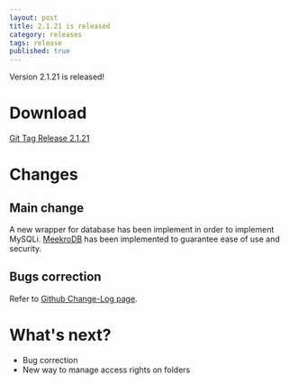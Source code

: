 ```yaml
---
layout: post
title: 2.1.21 is released
category: releases
tags: release
published: true
---
```



<p class="message">
    Version 2.1.21 is released!
</p>
<span class="linkmore"></span>

# Download

[Git Tag Release 2.1.21](https://github.com/nilsteampassnet/TeamPass/archive/Release_2.1.21.zip)

# Changes

## Main change

A new wrapper for database has been implement in order to implement MySQLi. [MeekroDB](http://www.meekro.com/) has been implemented to guarantee ease of use and security.

## Bugs correction

Refer to [Github Change-Log page](https://github.com/nilsteampassnet/TeamPass/releases/tag/2.1.21).


# What's next?

* Bug correction
* New way to manage access rights on folders
